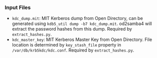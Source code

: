 ### Input Files
* `kdc_dump.mit`: MIT Kerberos dump from Open Directory, can be generated using `kdb5_util dump -b7 kdc_dump.mit`. od2samba4 will extract the password hashes from this dump. Required by `extract_hashes.py`.
* `kdc_master_key`: MIT Kerberos Master Key from Open Directory. File location is determined by `key_stash_file` property in `/var/db/krb5kdc/kdc.conf`. Required by `extract_hashes.py`.
